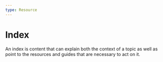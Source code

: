 ```yaml
---
type: Resource
---
```


# Index

An index is content that can explain both the context of a topic as well as point to the resources and guides that are necessary to act on it.
